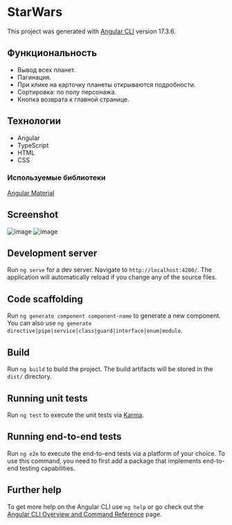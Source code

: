 # StarWars

This project was generated with [Angular CLI](https://github.com/angular/angular-cli) version 17.3.6.

## Функциональность

* Вывод всех планет.
* Пагинация.
* При клике на карточку планеты открываются подробности.
* Сортировка: по полу персонажа.
* Кнопка возврата к главной странице.

## Технологии

* Angular
* TypeScript
* HTML
* CSS

### Используемые библиотеки
[Angular Material](https://material.angular.io/)

## Screenshot
![image](https://github.com/ushink/star-wars/assets/131166403/fc277769-3038-4a66-8d47-cae070a43e7c)
![image](https://github.com/ushink/star-wars/assets/131166403/2d2b798d-6c8a-49be-949f-bc359f421fbc)

## Development server

Run `ng serve` for a dev server. Navigate to `http://localhost:4200/`. The application will automatically reload if you change any of the source files.

## Code scaffolding

Run `ng generate component component-name` to generate a new component. You can also use `ng generate directive|pipe|service|class|guard|interface|enum|module`.

## Build

Run `ng build` to build the project. The build artifacts will be stored in the `dist/` directory.

## Running unit tests

Run `ng test` to execute the unit tests via [Karma](https://karma-runner.github.io).

## Running end-to-end tests

Run `ng e2e` to execute the end-to-end tests via a platform of your choice. To use this command, you need to first add a package that implements end-to-end testing capabilities.

## Further help

To get more help on the Angular CLI use `ng help` or go check out the [Angular CLI Overview and Command Reference](https://angular.io/cli) page.
